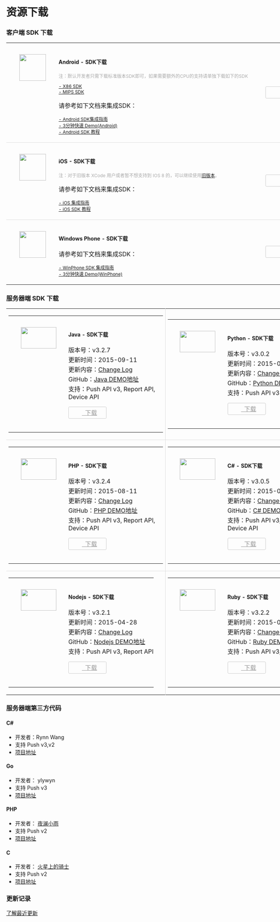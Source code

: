 # 资源下载
### 客户端 SDK 下载

<div class="row">
      <div class="col-md-8" style="width:850px">
            <div class="panel panel-default">
                  <div class = "panel-content home_section">
                        <table width="100%"   cellspacing="100" >
                              <tr>
                                    <td width="140" style="text-align: center;padding: 30px 0;vertical-align: top;"><img src="../image/resource_android.png" width="71" height="71" /></td>
                                    <td style="padding: 20px 0;">
                                          <h4 style="font-weight: bold;font-size: 14px;">Android - SDK下载</h4>
                                          <p style="font-size: 12px; color:#aaa;">注：默认开发者只需下载标准版本SDK即可，如果需要额外的CPU的支持请单独下载如下的SDK</p>
                                          <ul style="list-style: none;margin: 0;padding: 0;font-size: 12px;">
                                                <li><a href="https://www.jpush.cn/downloads/sdk/android-with-x86/">- X86 SDK</a></li>
                                                <li><a href="https://www.jpush.cn/downloads/sdk/android-with-mips/">- MIPS SDK</a></li>
                                          </ul>
                                          <p>请参考如下文档来集成SDK：</p>
                                          <ul style="list-style: none;margin: 0;padding: 0;font-size: 12px;">
                                                <li><a href="../guideline/android_guide">- Android SDK集成指南</a></li>
                                                <li><a href="../guideline/android_3m">- 3分钟快速 Demo(Android)</a></li>
                                                <li><a href="../client/android_tutorials">- Android SDK 教程</a></li>
                                          </ul>
                                    </td>
                                    <td width="180" style="text-align: center;vertical-align: middle">
                                          <a href="https://www.jpush.cn/downloads/sdk/android/" style="display: inline-block; height: 30px; line-height: 30px; width: 100px; border: 1px solid #ccc;border-radius: 3px;color: #999;font-size: 12px;">
                                                <i style="display: inline-block; width: 11px; height: 11px; background: url(../image/resource_sdk_download.png) 0 0;vertical-align: middle;"></i>&nbsp;&nbsp;下载
                                          </a>
                                    </td>
                              </tr> 
                              <tr style="border-top: 1px solid #ddd">
                                    <td width="140" style="text-align: center;padding: 30px 0;vertical-align: top;"><img src="../image/resource_ios.png" width="71" height="71" /></td>
                                    <td style="padding: 20px 0;">
                                          <h4 style="font-weight: bold;font-size: 14px;">iOS - SDK下载</h4>
                                          <p style="font-size: 12px; color:#aaa;">注：对于旧版本 XCode 用户或者暂不想支持到 IOS 8 的，可以继续使用<a href="http://docs.jpush.cn/download/attachments/7864408/JPush-iOS-SDK-1.7.4.zip?version=1&modificationDate=1411121271000">旧版本</a>。</p>
                                          <p>请参考如下文档来集成SDK：</p>
                                          <ul style="list-style: none;margin: 0;padding: 0;font-size: 12px;">
                                                <li><a href="../guideline/ios_guide">- iOS 集成指南</a></li>
                                                <li><a href="../client/ios_tutorials">- iOS SDK 教程</a></li>
                                          </ul>
                                    </td>
                                    <td width="180" style="text-align: center;vertical-align: middle">
                                          <a href="https://www.jpush.cn/downloads/sdk/ios8/" style="display: inline-block; height: 30px; line-height: 30px; width: 100px; border: 1px solid #ccc;border-radius: 3px;color: #999;font-size: 12px;">
                                                <i style="display: inline-block; width: 11px; height: 11px; background: url(../image/resource_sdk_download.png) 0 0;vertical-align: middle;"></i>&nbsp;&nbsp;下载
                                          </a>
                                    </td>
                              </tr>     
                              <tr style="border-top: 1px solid #ddd">
                                    <td width="140" style="text-align: center;padding: 30px 0;vertical-align: top;"><img src="../image/resource_wp.png" width="71" height="71" /></td>
                                    <td style="padding: 20px 0;">
                                          <h4 style="font-weight: bold;font-size: 14px;">Windows Phone - SDK下载</h4>
                                          <p>请参考如下文档来集成SDK：</p>
                                          <ul style="list-style: none;margin: 0;padding: 0;font-size: 12px;">
                                                <li><a href="../guideline/winphone_guide">- WinPhone SDK 集成指南</a></li>
                                                <li><a href="../guideline/winphone_3m">- 3分钟快速 Demo(WinPhone)</a></li>
                                          </ul>
                                    </td>
                                    <td width="180" style="text-align: center;vertical-align: middle">
                                          <a href="https://www.jpush.cn/downloads/sdk/winphone/" style="display: inline-block; height: 30px; line-height: 30px; width: 100px; border: 1px solid #ccc;border-radius: 3px;color: #999;font-size: 12px;">
                                                <i style="display: inline-block; width: 11px; height: 11px; background: url(../image/resource_sdk_download.png) 0 0;vertical-align: middle;"></i>&nbsp;&nbsp;下载
                                          </a>
                                    </td>
                              </tr>    
                        </table>
                  </div>      
            </div>
      </div>
</div>


### 服务器端 SDK 下载
<div class="row">
      <div class="col-md-8" style="width:850px">
            <div class="panel panel-default">
                  <div class = "panel-content home_section">
                        <table width="100%"   cellspacing="0" style="font-size: 12px;">
                              <tr>
                                    <td width="50%" style="border-right: 1px solid #ddd;">
                                          <table widht="100%">
                                                <tr>
                                                      <td width="160" style="text-align: center; padding: 30px 0; vertical-align: top;">
                                                            <img src="../image/resource_sdk_java.png" width="95" height="57" />
                                                      </td>
                                                      <td style="padding: 20px 0;">
                                                            <h4 style="font-weight: bold;font-size: 14px;">Java - SDK下载</h4>
                                                            <p style="margin: 2px 0;">版本号：v3.2.7</p>
                                                            <p style="margin: 2px 0;">更新时间：2015-09-11</p>
                                                            <p style="margin: 2px 0;">更新内容：<a href="https://github.com/jpush/jpush-api-java-client/releases">Change Log</a></p>
                                                            <p style="margin: 2px 0;">GitHub：<a href="https://github.com/jpush/jpush-api-java-client">Java DEMO地址</a></p>
                                                            <p style="margin: 2px 0 10px;">支持：Push API v3, Report API, Device API</p>
                                                            <p><a href="http://docs.jpush.cn/download/attachments/2228302/jpush-client-3.2.7.zip?version=1&modificationDate=1441939585450" style="display: inline-block; height: 30px; line-height: 30px; width: 100px; border: 1px solid #ccc;border-radius: 3px;color: #999;text-align: center;">
                                                                  <i style="vertical-align: middle; display: inline-block; width: 11px; height: 11px; background: url(../image/resource_sdk_download.png) 0 0;"></i>&nbsp;&nbsp;下载
                                                            </a></p>
                                                      </td>
                                                </tr>
                                          </table>
                                    </td>
                                    <td width="50%">
                                          <table widht="100%">
                                                <tr>
                                                      <td width="160" style="text-align: center; padding: 30px 0; vertical-align: top;">
                                                            <img src="../image/resource_sdk_python.png" width="95" height="57" />
                                                      </td>
                                                      <td style="padding: 20px 0;">
                                                            <h4 style="font-weight: bold;font-size: 14px;">Python - SDK下载</h4>
                                                            <p style="margin: 2px 0;">版本号：v3.0.2</p>
                                                            <p style="margin: 2px 0;">更新时间：2015-08-12</p>
                                                            <p style="margin: 2px 0;">更新内容：<a href="https://github.com/jpush/jpush-api-python-client/releases">Change Log</a></p>
                                                            <p style="margin: 2px 0;">GitHub：<a href="https://github.com/jpush/jpush-api-python-client">Python DEMO地址</a></p>
                                                            <p style="margin: 2px 0 10px;">支持：Push API v3</p>
                                                            <p><a href="http://docs.jpush.cn/download/attachments/2228302/jpush-api-python-client-3.0.2.zip?version=1&modificationDate=1439357991859" style="display: inline-block; height: 30px; line-height: 30px; width: 100px; border: 1px solid #ccc;border-radius: 3px;color: #999;text-align: center;">
                                                                  <i style="vertical-align: middle; display: inline-block; width: 11px; height: 11px; background: url(../image/resource_sdk_download.png) 0 0;"></i>&nbsp;&nbsp;下载
                                                            </a></p>
                                                      </td>
                                                </tr>
                                          </table>
                                    </td>
                              </tr>
                              <tr style="border-top: 1px solid #ddd;">
                                    <td width="50%" style="border-right: 1px solid #ddd;">
                                          <table widht="100%">
                                                <tr>
                                                      <td width="160" style="text-align: center; padding: 30px 0; vertical-align: top;">
                                                            <img src="../image/resource_sdk_php.png" width="95" height="57" />
                                                      </td>
                                                      <td style="padding: 20px 0;">
                                                            <h4 style="font-weight: bold;font-size: 14px;">PHP - SDK下载</h4>
                                                            <p style="margin: 2px 0;">版本号：v3.2.4</p>
                                                            <p style="margin: 2px 0;">更新时间：2015-08-11</p>
                                                            <p style="margin: 2px 0;">更新内容：<a href="https://github.com/jpush/jpush-api-php-client/releases">Change Log</a></p>
                                                            <p style="margin: 2px 0;">GitHub：<a href="https://github.com/jpush/jpush-api-php-client">PHP DEMO地址</a></p>
                                                            <p style="margin: 2px 0 10px;">支持：Push API v3, Report API, Device API</p>
                                                            <p><a href="http://docs.jpush.cn/download/attachments/2228302/jpush-api-php-client-3.2.4.zip" style="display: inline-block; height: 30px; line-height: 30px; width: 100px; border: 1px solid #ccc;border-radius: 3px;color: #999;text-align: center;">
                                                                  <i style="vertical-align: middle; display: inline-block; width: 11px; height: 11px; background: url(../image/resource_sdk_download.png) 0 0;"></i>&nbsp;&nbsp;下载
                                                            </a></p>
                                                      </td>
                                                </tr>
                                          </table>
                                    </td>
                                    <td width="50%">
                                          <table widht="100%">
                                                <tr>
                                                      <td width="160" style="text-align: center; padding: 30px 0; vertical-align: top;">
                                                            <img src="../image/resource_sdk_csharp.png" width="95" height="57" />
                                                      </td>
                                                      <td style="padding: 20px 0;">
                                                            <h4 style="font-weight:   bold;font-size: 14px;">C# - SDK下载</h4>
                                                            <p style="margin: 2px 0;">版本号：v3.0.5</p>
                                                            <p style="margin: 2px 0;">更新时间：2015-06-23</p>
                                                            <p style="margin: 2px 0;">更新内容：<a href="https://github.com/jpush/jpush-api-csharp-client/releases">Change Log</a></p>
                                                            <p style="margin: 2px 0;">GitHub：<a href="https://github.com/jpush/jpush-api-csharp-client">C# DEMO地址</a></p>
                                                            <p style="margin: 2px 0 10px;">支持：Push API v3, Report API, Device API</p>
                                                            <p><a href="http://docs.jpush.cn/download/attachments/2228302/jpush-api-csharp-client-3.0.5.zip?version=1&modificationDate=1435056007172" style="display: inline-block; height: 30px; line-height: 30px; width: 100px; border: 1px solid #ccc;border-radius: 3px;color: #999;text-align: center;">
                                                                  <i style="vertical-align: middle; display: inline-block; width: 11px; height: 11px; background: url(../image/resource_sdk_download.png) 0 0;"></i>&nbsp;&nbsp;下载
                                                            </a></p>
                                                      </td>
                                                </tr>
                                          </table>
                                    </td>
                              </tr>
                              <tr style="border-top: 1px solid #ddd;">
                                    <td width="50%" style="border-right: 1px solid #ddd;">
                                          <table widht="100%">
                                                <tr>
                                                      <td width="160" style="text-align: center; padding: 30px 0; vertical-align: top;">
                                                            <img src="../image/resource_sdk_nodejs.png" width="95" height="57" />
                                                      </td>
                                                      <td style="padding: 20px 0;">
                                                            <h4 style="font-weight: bold;font-size: 14px;">Nodejs - SDK下载</h4>
                                                            <p style="margin: 2px 0;">版本号：v3.2.1</p>
                                                            <p style="margin: 2px 0;">更新时间：2015-04-28</p>
                                                            <p style="margin: 2px 0;">更新内容：<a href="https://github.com/jpush/jpush-api-nodejs-client/releases">Change Log</a></p>
                                                            <p style="margin: 2px 0;">GitHub：<a href="https://github.com/jpush/jpush-api-nodejs-client">Nodejs DEMO地址</a></p>
                                                            <p style="margin: 2px 0 10px;">支持：Push API v3, Report API</p>
                                                            <p><a href="http://docs.jpush.cn/download/attachments/2228302/jpush-api-nodejs-client-3.2.1.zip?version=1&modificationDate=1430203561724" style="display: inline-block; height: 30px; line-height: 30px; width: 100px; border: 1px solid #ccc;border-radius: 3px;color: #999;text-align: center;">
                                                                  <i style="vertical-align: middle; display: inline-block; width: 11px; height: 11px; background: url(../image/resource_sdk_download.png) 0 0;"></i>&nbsp;&nbsp;下载
                                                            </a></p>
                                                      </td>
                                                </tr>
                                          </table>
                                    </td>
                                    <td width="50%">
                                          <table widht="100%">
                                                <tr>
                                                      <td width="160" style="text-align: center; padding: 30px 0; vertical-align: top;">
                                                            <img src="../image/resource_sdk_ruby.png" width="95" height="57" />
                                                      </td>
                                                      <td style="padding: 20px 0;">
                                                            <h4 style="font-weight: bold;font-size: 14px;">Ruby - SDK下载</h4>
                                                            <p style="margin: 2px 0;">版本号：v3.2.2</p>
                                                            <p style="margin: 2px 0;">更新时间：2015-08-24</p>
                                                            <p style="margin: 2px 0;">更新内容：<a href="https://github.com/jpush/jpush-api-ruby-client/releases">Change Log</a></p>
                                                            <p style="margin: 2px 0;">GitHub：<a href="https://github.com/jpush/jpush-api-ruby-client">Ruby DEMO地址</a></p>
                                                            <p style="margin: 2px 0 10px;">支持：Push API v3, Report API</p>
                                                            <p><a href="http://docs.jpush.cn/download/attachments/2228302/jpush-api-ruby-client-3.2.2.zip?version=1&modificationDate=1440398862324" style="display: inline-block; height: 30px; line-height: 30px; width: 100px; border: 1px solid #ccc;border-radius: 3px;color: #999;text-align: center;">
                                                                  <i style="vertical-align: middle; display: inline-block; width: 11px; height: 11px; background: url(../image/resource_sdk_download.png) 0 0;"></i>&nbsp;&nbsp;下载
                                                            </a></p>
                                                      </td>
                                                </tr>
                                          </table>
                                    </td>
                              </tr>
                        </table>
                  </div>
            </div>
      </div>
</div>



### 服务器端第三方代码

#### <p>C\#</p>

+ 开发者：Rynn Wang 
+ 支持 Push v3,v2 
+ [项目地址](https://jpush.codeplex.com/)

#### Go

+ 开发者： ylywyn
+ 支持 Push v3
+ [项目地址](https://github.com/ylywyn/jpush-api-go-client)

#### PHP

+ 开发者： [夜澜小雨](http://www.yelanxiaoyu.com)
+ 支持 Push v2
+ [项目地址](http://www.yelanxiaoyu.com/code/phonegap%E5%BC%80%E5%8F%91/jpush_push_php_server.html)

#### C

+ 开发者： [火星上的骑士](http://www.weibo.com/issacsonjj)
+ 支持 Push v2
+ [项目地址](https://github.com/issacsonjj/JPushDemo)


### 更新记录

[了解最近更新][11]

[0]: https://www.jpush.cn/downloads/sdk/android/
[1]: ../guideline/android_guide
[2]: ../guideline/android_3m
[3]: ../client/android_tutorials
[4]: http://www.jpush.cn/downloads/sdk/ios8
[5]: http://docs.jpush.cn/download/attachments/7864408/JPush-iOS-SDK-1.7.4.zip?version=1&modificationDate=1411121271000
[6]: ../guideline/ios_guide
[7]: ../client/ios_tutorials
[8]: https://www.jpush.cn/downloads/sdk/winphone/
[9]: ../guideline/winphone_guide
[10]: ../guideline/winphone_3m
[11]: ../updates
